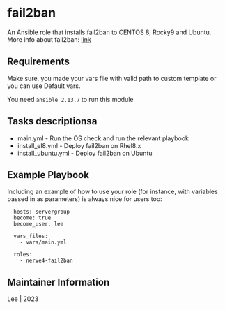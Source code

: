 # fail2ban

An Ansible role that installs fail2ban to CENTOS 8, Rocky9 and Ubuntu. More info about fail2ban: [link](https://www.fail2ban.org/)


## Requirements

Make sure, you made your vars file with valid path to custom template or you can use Default vars.

You need `ansible 2.13.7` to run this module

## Tasks descriptionsa

- main.yml - Run the OS check and run the relevant playbook
- install_el8.yml - Deploy fail2ban on Rhel8.x
- install_ubuntu.yml - Deploy fail2ban on Ubuntu


## Example Playbook

Including an example of how to use your role (for instance, with variables passed in as parameters) is always nice for users too:
```
- hosts: servergroup
  become: true
  become_user: lee

  vars_files:
    - vars/main.yml
    
  roles:
    - nerve4-fail2ban
```

## Maintainer Information
Lee | 2023